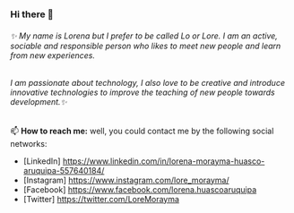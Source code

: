 ### Hi there 👋
###### ✨ My name is Lorena but I prefer to be called Lo or Lore. I am an active, sociable and responsible person who likes to meet new people and learn from new experiences.
###### I am passionate about technology, I also love to be creative and introduce innovative technologies to improve the teaching of new people towards development.✨

📫 **How to reach me:**
well, you could contact me by the following social networks:
* [LinkedIn] https://www.linkedin.com/in/lorena-morayma-huasco-aruquipa-557640184/
* [Instagram] https://www.instagram.com/lore_morayma/
* [Facebook] https://www.facebook.com/lorena.huascoaruquipa
* [Twitter] https://twitter.com/LoreMorayma

<!--
**loremorayma2/loremorayma2** is a ✨ _special_ ✨ repository because its `README.md` (this file) appears on your GitHub profile.

Here are some ideas to get you started:

- 🔭 I’m currently working on ...
- 🌱 I’m currently learning ...
- 👯 I’m looking to collaborate on ...
- 🤔 I’m looking for help with ...
- 💬 Ask me about ...
- 📫 How to reach me: ...
- 😄 Pronouns: ...
- ⚡ Fun fact: ...
-->
